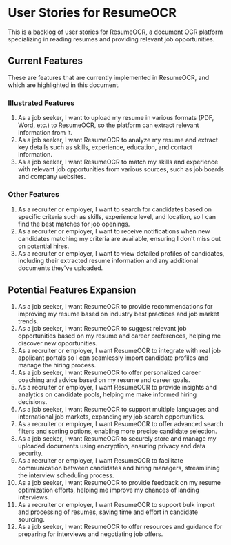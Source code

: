 # User Stories for ResumeOCR

This is a backlog of user stories for ResumeOCR, a document OCR platform specializing in reading resumes and providing relevant job opportunities.

## Current Features

These are features that are currently implemented in ResumeOCR, and which are highlighted in this document.

### Illustrated Features

1. As a job seeker, I want to upload my resume in various formats (PDF, Word, etc.) to ResumeOCR, so the platform can extract relevant information from it.
2. As a job seeker, I want ResumeOCR to analyze my resume and extract key details such as skills, experience, education, and contact information.
3. As a job seeker, I want ResumeOCR to match my skills and experience with relevant job opportunities from various sources, such as job boards and company websites.

### Other Features

1. As a recruiter or employer, I want to search for candidates based on specific criteria such as skills, experience level, and location, so I can find the best matches for job openings.
2. As a recruiter or employer, I want to receive notifications when new candidates matching my criteria are available, ensuring I don't miss out on potential hires.
3. As a recruiter or employer, I want to view detailed profiles of candidates, including their extracted resume information and any additional documents they've uploaded.

## Potential Features Expansion

1. As a job seeker, I want ResumeOCR to provide recommendations for improving my resume based on industry best practices and job market trends.
2. As a job seeker, I want ResumeOCR to suggest relevant job opportunities based on my resume and career preferences, helping me discover new opportunities.
3. As a recruiter or employer, I want ResumeOCR to integrate with real job applicant portals so I can seamlessly import candidate profiles and manage the hiring process.
4. As a job seeker, I want ResumeOCR to offer personalized career coaching and advice based on my resume and career goals.
5. As a recruiter or employer, I want ResumeOCR to provide insights and analytics on candidate pools, helping me make informed hiring decisions.
6. As a job seeker, I want ResumeOCR to support multiple languages and international job markets, expanding my job search opportunities.
7. As a recruiter or employer, I want ResumeOCR to offer advanced search filters and sorting options, enabling more precise candidate selection.
8. As a job seeker, I want ResumeOCR to securely store and manage my uploaded documents using encryption, ensuring privacy and data security.
9. As a recruiter or employer, I want ResumeOCR to facilitate communication between candidates and hiring managers, streamlining the interview scheduling process.
10. As a job seeker, I want ResumeOCR to provide feedback on my resume optimization efforts, helping me improve my chances of landing interviews.
11. As a recruiter or employer, I want ResumeOCR to support bulk import and processing of resumes, saving time and effort in candidate sourcing.
12. As a job seeker, I want ResumeOCR to offer resources and guidance for preparing for interviews and negotiating job offers.
